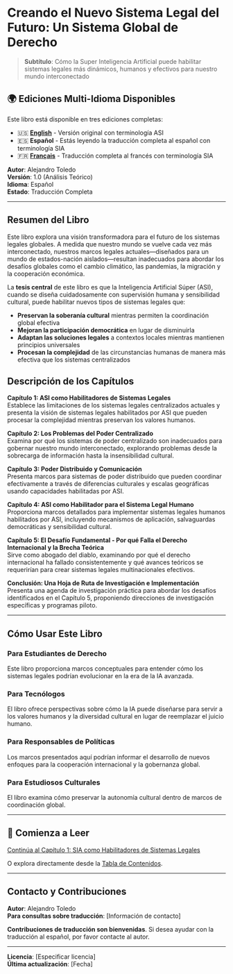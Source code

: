 # Creando el Nuevo Sistema Legal del Futuro: Un Sistema Global de Derecho

> **Subtítulo**: Cómo la Super Inteligencia Artificial puede habilitar sistemas legales más dinámicos, humanos y efectivos para nuestro mundo interconectado

## 🌍 Ediciones Multi-Idioma Disponibles

Este libro está disponible en tres ediciones completas:

- 🇺🇸 **[English](https://eladem.gitbook.io/legal-utopy/)** - Versión original con terminología ASI
- 🇪🇸 **Español** - Estás leyendo la traducción completa al español con terminología SIA  
- 🇫🇷 **[Français](https://eladem.gitbook.io/legal-utopy/fr/)** - Traducción completa al francés con terminología SIA

**Autor**: Alejandro Toledo  
**Versión**: 1.0 (Análisis Teórico)  
**Idioma**: Español  
**Estado**: Traducción Completa

---

## Resumen del Libro

Este libro explora una visión transformadora para el futuro de los sistemas legales globales. A medida que nuestro mundo se vuelve cada vez más interconectado, nuestros marcos legales actuales—diseñados para un mundo de estados-nación aislados—resultan inadecuados para abordar los desafíos globales como el cambio climático, las pandemias, la migración y la cooperación económica.

La **tesis central** de este libro es que la Inteligencia Artificial Súper (ASI), cuando se diseña cuidadosamente con supervisión humana y sensibilidad cultural, puede habilitar nuevos tipos de sistemas legales que:

- **Preservan la soberanía cultural** mientras permiten la coordinación global efectiva
- **Mejoran la participación democrática** en lugar de disminuirla
- **Adaptan las soluciones legales** a contextos locales mientras mantienen principios universales
- **Procesan la complejidad** de las circunstancias humanas de manera más efectiva que los sistemas centralizados

## Descripción de los Capítulos

**Capítulo 1: ASI como Habilitadores de Sistemas Legales**  
Establece las limitaciones de los sistemas legales centralizados actuales y presenta la visión de sistemas legales habilitados por ASI que pueden procesar la complejidad mientras preservan los valores humanos.

**Capítulo 2: Los Problemas del Poder Centralizado**  
Examina por qué los sistemas de poder centralizado son inadecuados para gobernar nuestro mundo interconectado, explorando problemas desde la sobrecarga de información hasta la insensibilidad cultural.

**Capítulo 3: Poder Distribuido y Comunicación**  
Presenta marcos para sistemas de poder distribuido que pueden coordinar efectivamente a través de diferencias culturales y escalas geográficas usando capacidades habilitadas por ASI.

**Capítulo 4: ASI como Habilitador para el Sistema Legal Humano**  
Proporciona marcos detallados para implementar sistemas legales humanos habilitados por ASI, incluyendo mecanismos de aplicación, salvaguardas democráticas y sensibilidad cultural.

**Capítulo 5: El Desafío Fundamental - Por qué Falla el Derecho Internacional y la Brecha Teórica**  
Sirve como abogado del diablo, examinando por qué el derecho internacional ha fallado consistentemente y qué avances teóricos se requerirían para crear sistemas legales multinacionales efectivos.

**Conclusión: Una Hoja de Ruta de Investigación e Implementación**  
Presenta una agenda de investigación práctica para abordar los desafíos identificados en el Capítulo 5, proponiendo direcciones de investigación específicas y programas piloto.

---

## Cómo Usar Este Libro

### Para Estudiantes de Derecho
Este libro proporciona marcos conceptuales para entender cómo los sistemas legales podrían evolucionar en la era de la IA avanzada.

### Para Tecnólogos
El libro ofrece perspectivas sobre cómo la IA puede diseñarse para servir a los valores humanos y la diversidad cultural en lugar de reemplazar el juicio humano.

### Para Responsables de Políticas
Los marcos presentados aquí podrían informar el desarrollo de nuevos enfoques para la cooperación internacional y la gobernanza global.

### Para Estudiosos Culturales
El libro examina cómo preservar la autonomía cultural dentro de marcos de coordinación global.

---

## 📖 Comienza a Leer

[Continúa al Capítulo 1: SIA como Habilitadores de Sistemas Legales](chapter-01.md)

O explora directamente desde la [Tabla de Contenidos](SUMMARY.md).

---

## Contacto y Contribuciones

**Autor**: Alejandro Toledo  
**Para consultas sobre traducción**: [Información de contacto]

**Contribuciones de traducción son bienvenidas**. Si desea ayudar con la traducción al español, por favor contacte al autor.

---

**Licencia**: [Especificar licencia]  
**Última actualización**: [Fecha] 
